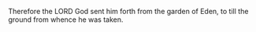 Therefore the LORD God sent him forth from the garden of Eden, to till the ground from whence he was taken.
